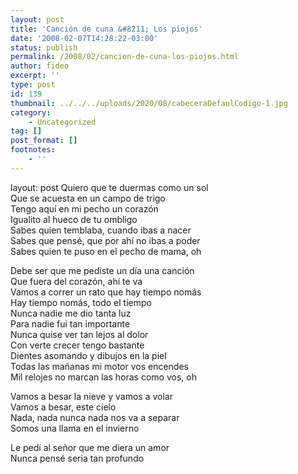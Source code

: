 ```yaml
---
layout: post
title: 'Canción de cuna &#8211; Los piojos'
date: '2008-02-07T14:28:22-03:00'
status: publish
permalink: /2008/02/cancion-de-cuna-los-piojos.html
author: fideo
excerpt: ''
type: post
id: 139
thumbnail: ../../../uploads/2020/08/cabeceraDefaulCodigo-1.jpg
category:
    - Uncategorized
tag: []
post_format: []
footnotes:
    - ''
---
```

layout: post
Quiero que te duermas como un sol  
Que se acuesta en un campo de trigo  
Tengo aquí en mi pecho un corazón  
Igualito al hueco de tu ombligo  
Sabes quien temblaba, cuando ibas a nacer  
Sabes que pensé, que por ahí no ibas a poder  
Sabes quien te puso en el pecho de mama, oh

Debe ser que me pediste un día una canción  
Que fuera del corazón, ahí te va  
Vamos a correr un rato que hay tiempo nomás  
Hay tiempo nomás, todo el tiempo  
Nunca nadie me dio tanta luz  
Para nadie fui tan importante  
Nunca quise ver tan lejos al dolor  
Con verte crecer tengo bastante  
Dientes asomando y dibujos en la piel  
Todas las mañanas mi motor vos encendes  
Mil relojes no marcan las horas como vos, oh

Vamos a besar la nieve y vamos a volar  
Vamos a besar, este cielo  
Nada, nada nunca nada nos va a separar  
Somos una llama en el invierno

Le pedí al señor que me diera un amor  
Nunca pensé seria tan profundo